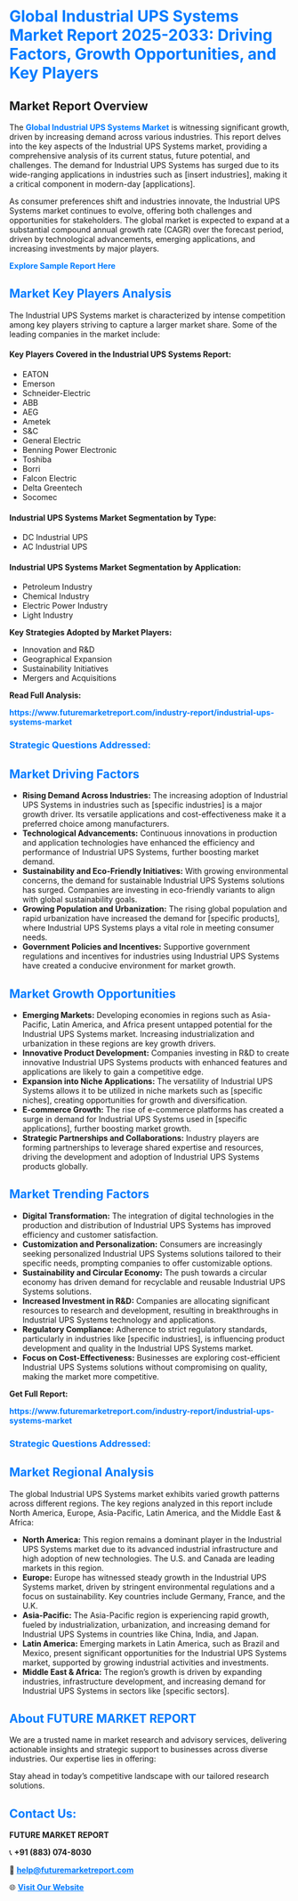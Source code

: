 <h1 style="color: #007BFF;">Global Industrial UPS Systems Market Report 2025-2033: Driving Factors, Growth Opportunities, and Key Players</h1>

<section id="overview">
<h2>Market Report Overview</h2>
<p>The <a href="https://www.futuremarketreport.com/industry-report/industrial-ups-systems-market" style="color: #007BFF; text-decoration: none;"><strong>Global Industrial UPS Systems Market</strong></a> is witnessing significant growth, driven by increasing demand across various industries. This report delves into the key aspects of the Industrial UPS Systems market, providing a comprehensive analysis of its current status, future potential, and challenges. The demand for Industrial UPS Systems has surged due to its wide-ranging applications in industries such as [insert industries], making it a critical component in modern-day [applications].</p>
<p>As consumer preferences shift and industries innovate, the Industrial UPS Systems market continues to evolve, offering both challenges and opportunities for stakeholders. The global market is expected to expand at a substantial compound annual growth rate (CAGR) over the forecast period, driven by technological advancements, emerging applications, and increasing investments by major players.</p>
</section>

<section id="overview">
<p><a href="https://www.futuremarketreport.com/request-sample/reportId=91389" style="color: #007BFF; text-decoration: none;"><strong>Explore Sample Report Here</strong></a></p>
</section>

<section id="key-players">
<h2 style="color: #007BFF;">Market Key Players Analysis</h2>
<p>The Industrial UPS Systems market is characterized by intense competition among key players striving to capture a larger market share. Some of the leading companies in the market include:</p>
<h4>Key Players Covered in the Industrial UPS Systems Report:</h4>
<ul><li>EATON</li><li>Emerson</li><li>Schneider-Electric</li><li>ABB</li><li>AEG</li><li>Ametek</li><li>S&amp;C</li><li>General Electric</li><li>Benning Power Electronic</li><li>Toshiba</li><li>Borri</li><li>Falcon Electric</li><li>Delta Greentech</li><li>Socomec</li></ul>
<h4>Industrial UPS Systems Market Segmentation by Type:</h4>
<ul><li>DC Industrial UPS</li><li>AC Industrial UPS</li></ul>

<h4>Industrial UPS Systems Market Segmentation by Application:</h4>
<ul><li>Petroleum Industry</li><li>Chemical Industry</li><li>Electric Power Industry</li><li>Light Industry</li></ul>
<p><strong>Key Strategies Adopted by Market Players:</strong></p>
<ul>
<li>Innovation and R&D</li>
<li>Geographical Expansion</li>
<li>Sustainability Initiatives</li>
<li>Mergers and Acquisitions</li>
</ul>
</section>

<section>
<p><strong>Read Full Analysis: </strong></p><a href="https://www.futuremarketreport.com/industry-report/industrial-ups-systems-market" style="color: #007BFF; text-decoration: none;"><strong>https://www.futuremarketreport.com/industry-report/industrial-ups-systems-market</strong></a>
<h3 style="color: #007BFF;">Strategic Questions Addressed:</h3>
</section>

<section id="driving-factors">
<h2 style="color: #007BFF;">Market Driving Factors</h2>
<ul>
<li><strong>Rising Demand Across Industries:</strong> The increasing adoption of Industrial UPS Systems in industries such as [specific industries] is a major growth driver. Its versatile applications and cost-effectiveness make it a preferred choice among manufacturers.</li>
<li><strong>Technological Advancements:</strong> Continuous innovations in production and application technologies have enhanced the efficiency and performance of Industrial UPS Systems, further boosting market demand.</li>
<li><strong>Sustainability and Eco-Friendly Initiatives:</strong> With growing environmental concerns, the demand for sustainable Industrial UPS Systems solutions has surged. Companies are investing in eco-friendly variants to align with global sustainability goals.</li>
<li><strong>Growing Population and Urbanization:</strong> The rising global population and rapid urbanization have increased the demand for [specific products], where Industrial UPS Systems plays a vital role in meeting consumer needs.</li>
<li><strong>Government Policies and Incentives:</strong> Supportive government regulations and incentives for industries using Industrial UPS Systems have created a conducive environment for market growth.</li>
</ul>
</section>

<section id="growth-opportunities">
<h2 style="color: #007BFF;">Market Growth Opportunities</h2>
<ul>
<li><strong>Emerging Markets:</strong> Developing economies in regions such as Asia-Pacific, Latin America, and Africa present untapped potential for the Industrial UPS Systems market. Increasing industrialization and urbanization in these regions are key growth drivers.</li>
<li><strong>Innovative Product Development:</strong> Companies investing in R&D to create innovative Industrial UPS Systems products with enhanced features and applications are likely to gain a competitive edge.</li>
<li><strong>Expansion into Niche Applications:</strong> The versatility of Industrial UPS Systems allows it to be utilized in niche markets such as [specific niches], creating opportunities for growth and diversification.</li>
<li><strong>E-commerce Growth:</strong> The rise of e-commerce platforms has created a surge in demand for Industrial UPS Systems used in [specific applications], further boosting market growth.</li>
<li><strong>Strategic Partnerships and Collaborations:</strong> Industry players are forming partnerships to leverage shared expertise and resources, driving the development and adoption of Industrial UPS Systems products globally.</li>
</ul>
</section>

<section id="trending-factors">
<h2 style="color: #007BFF;">Market Trending Factors</h2>
<ul>
<li><strong>Digital Transformation:</strong> The integration of digital technologies in the production and distribution of Industrial UPS Systems has improved efficiency and customer satisfaction.</li>
<li><strong>Customization and Personalization:</strong> Consumers are increasingly seeking personalized Industrial UPS Systems solutions tailored to their specific needs, prompting companies to offer customizable options.</li>
<li><strong>Sustainability and Circular Economy:</strong> The push towards a circular economy has driven demand for recyclable and reusable Industrial UPS Systems solutions.</li>
<li><strong>Increased Investment in R&D:</strong> Companies are allocating significant resources to research and development, resulting in breakthroughs in Industrial UPS Systems technology and applications.</li>
<li><strong>Regulatory Compliance:</strong> Adherence to strict regulatory standards, particularly in industries like [specific industries], is influencing product development and quality in the Industrial UPS Systems market.</li>
<li><strong>Focus on Cost-Effectiveness:</strong> Businesses are exploring cost-efficient Industrial UPS Systems solutions without compromising on quality, making the market more competitive.</li>
</ul>
</section>

<section>
<p><strong>Get Full Report: </strong></p><a href="https://www.futuremarketreport.com/industry-report/industrial-ups-systems-market" style="color: #007BFF; text-decoration: none;"><strong>https://www.futuremarketreport.com/industry-report/industrial-ups-systems-market</strong></a>
<h3 style="color: #007BFF;">Strategic Questions Addressed:</h3>
</section>


<section id="regional-analysis">
<h2 style="color: #007BFF;">Market Regional Analysis</h2>
<p>The global Industrial UPS Systems market exhibits varied growth patterns across different regions. The key regions analyzed in this report include North America, Europe, Asia-Pacific, Latin America, and the Middle East & Africa:</p>
<ul>
<li><strong>North America:</strong> This region remains a dominant player in the Industrial UPS Systems market due to its advanced industrial infrastructure and high adoption of new technologies. The U.S. and Canada are leading markets in this region.</li>
<li><strong>Europe:</strong> Europe has witnessed steady growth in the Industrial UPS Systems market, driven by stringent environmental regulations and a focus on sustainability. Key countries include Germany, France, and the U.K.</li>
<li><strong>Asia-Pacific:</strong> The Asia-Pacific region is experiencing rapid growth, fueled by industrialization, urbanization, and increasing demand for Industrial UPS Systems in countries like China, India, and Japan.</li>
<li><strong>Latin America:</strong> Emerging markets in Latin America, such as Brazil and Mexico, present significant opportunities for the Industrial UPS Systems market, supported by growing industrial activities and investments.</li>
<li><strong>Middle East & Africa:</strong> The region’s growth is driven by expanding industries, infrastructure development, and increasing demand for Industrial UPS Systems in sectors like [specific sectors].</li>
</ul>
</section>

<footer>
<h2 style="color: #007BFF;">About FUTURE MARKET REPORT</h2>
<p>We are a trusted name in market research and advisory services, delivering actionable insights and strategic support to businesses across diverse industries. Our expertise lies in offering:</p>

<p>Stay ahead in today’s competitive landscape with our tailored research solutions.</p>

<h2 style="color: #007BFF;">Contact Us:</h2>
<p><strong>FUTURE MARKET REPORT</strong></p>
<p>📞 <strong>+91 (883) 074-8030</strong></p>
<p>📧 <strong><a href="mailto:help@futuremarketreport.com" style="color: #007BFF;">help@futuremarketreport.com</a></strong></p>
<p>🌐 <strong><a href="https://www.futuremarketreport.com/" style="color: #007BFF;">Visit Our Website</a></strong></p>
</footer>